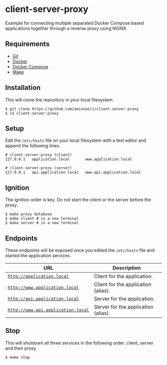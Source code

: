 # client-server-proxy

Example for connecting multiple separated Docker Compose based applications together through a reverse proxy using NGINX.

## Requirements

- [Git](https://git-scm.com/)
- [Docker](https://www.docker.com/)
- [Docker Compose](https://docs.docker.com/compose/)
- [Make](https://www.gnu.org/software/make/)

## Installation

This will clone the repository in your local filesystem.

```console
$ git clone https://github.com/aminnairi/client-server-proxy
$ cd client-server-proxy
```

## Setup

Edit the `/etc/hosts` file on your local filesystem with a text editor and append the following lines.

```
# client-server-proxy (client)
127.0.0.1   application.local       www.application.local

# client-server-proxy (server)
127.0.0.1   api.application.local   www.api.application.local
```

## Ignition

The ignition order is key. Do not start the client or the server before the proxy.

```console
$ make proxy database
$ make client # in a new terminal
$ make server # in a new terminal
```

## Endpoints

These endpoints will be exposed once you edited the `/etc/hosts` file and started the application services.

URL | Description
---|---
[`http://application.local`](http://application.local) | Client for the application.
[`http://www.application.local`](http://www.application.local) | Client for the application (alias).
[`http://api.application.local`](http://api.application.local) | Server for the application.
[`http://www.api.application.local`](http://www.api.application.local) | Server for the application (alias).

## Stop

This will shutdown all three services in the following order: client, server and then proxy.

```console
$ make stop
```
